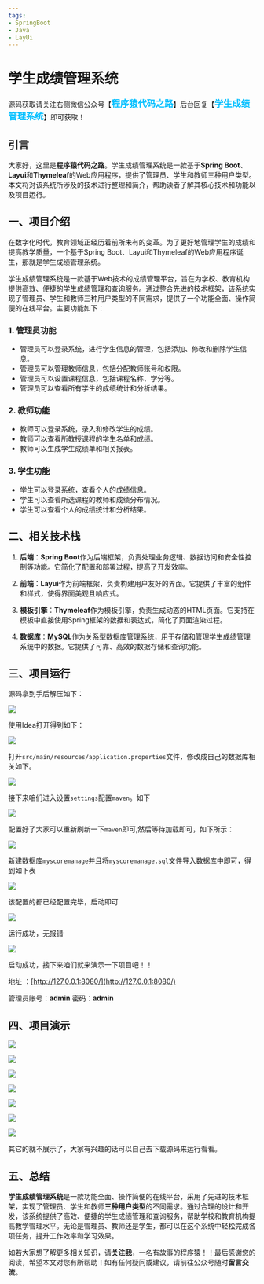 ```yaml
---
tags:
- SpringBoot
- Java
- LayUi
---
```




# 学生成绩管理系统


源码获取请关注右侧微信公众号【<span style="font-weight: bold;text-align:left;font-size: 18px;color:#00bfff">程序猿代码之路</span>】后台回复【<span style="font-weight: bold;text-align:left;font-size: 18px;color:#00bfff">学生成绩管理系统</span>】即可获取！

## 引言

大家好，这里是**程序猿代码之路**。学生成绩管理系统是一款基于**Spring Boot**、**Layui**和**Thymeleaf**的Web应用程序，提供了管理员、学生和教师三种用户类型。本文将对该系统所涉及的技术进行整理和简介，帮助读者了解其核心技术和功能以及项目运行。

## 一、项目介绍

在数字化时代，教育领域正经历着前所未有的变革。为了更好地管理学生的成绩和提高教学质量，一个基于Spring Boot、Layui和Thymeleaf的Web应用程序诞生，那就是学生成绩管理系统。

学生成绩管理系统是一款基于Web技术的成绩管理平台，旨在为学校、教育机构提供高效、便捷的学生成绩管理和查询服务。通过整合先进的技术框架，该系统实现了管理员、学生和教师三种用户类型的不同需求，提供了一个功能全面、操作简便的在线平台。主要功能如下：

### 1. 管理员功能
- 管理员可以登录系统，进行学生信息的管理，包括添加、修改和删除学生信息。
- 管理员可以管理教师信息，包括分配教师账号和权限。
- 管理员可以设置课程信息，包括课程名称、学分等。
- 管理员可以查看所有学生的成绩统计和分析结果。

### 2. 教师功能
- 教师可以登录系统，录入和修改学生的成绩。
- 教师可以查看所教授课程的学生名单和成绩。
- 教师可以生成学生成绩单和相关报表。

### 3. 学生功能
- 学生可以登录系统，查看个人的成绩信息。
- 学生可以查看所选课程的教师和成绩分布情况。
- 学生可以查看个人的成绩统计和分析结果。

## 二、相关技术栈
1. **后端**：**Spring Boot**作为后端框架，负责处理业务逻辑、数据访问和安全性控制等功能。它简化了配置和部署过程，提高了开发效率。

2. **前端**：**Layui**作为前端框架，负责构建用户友好的界面。它提供了丰富的组件和样式，使得界面美观且响应式。

3. **模板引擎**：**Thymeleaf**作为模板引擎，负责生成动态的HTML页面。它支持在模板中直接使用Spring框架的数据和表达式，简化了页面渲染过程。

4. **数据库**：**MySQL**作为关系型数据库管理系统，用于存储和管理学生成绩管理系统中的数据。它提供了可靠、高效的数据存储和查询功能。

## 三、项目运行

源码拿到手后解压如下：

![](https://files.mdnice.com/user/64619/e32f3dfa-3d87-48ec-995b-f1352f84c16b.png)

使用Idea打开得到如下：

![](https://files.mdnice.com/user/64619/a6bc84e1-2810-425e-85ff-f347665992a3.png)

打开`src/main/resources/application.properties`文件，修改成自己的数据库相关如下。

![](https://files.mdnice.com/user/64619/075749e2-03f2-491c-8439-3c398ca061ea.png)

接下来咱们进入设置`settings`配置`maven`。如下

![](https://files.mdnice.com/user/64619/ca6a3c89-709b-4ccc-b730-e2a9a75037be.png)

配置好了大家可以重新刷新一下`maven`即可,然后等待加载即可，如下所示：

![](https://files.mdnice.com/user/64619/9aaf98bc-885a-4b35-9666-641158b3dfde.png)

新建数据库`myscoremanage`并且将`myscoremanage.sql`文件导入数据库中即可，得到如下表

![](https://files.mdnice.com/user/64619/1c9b115f-dfde-46e2-aacb-31d2c5ea5a50.png)

该配置的都已经配置完毕，启动即可

![](https://files.mdnice.com/user/64619/b33b616f-4070-4d9c-a4f0-1c56e47e9259.png)

运行成功，无报错

![](https://files.mdnice.com/user/64619/37bcc4a9-a501-4af0-bc28-a5f6fd0e8e1a.png)

启动成功，接下来咱们就来演示一下项目吧！！

地址 ：[http://127.0.0.1:8080/](http://127.0.0.1:8080/)

管理员账号：**admin**    密码：**admin**

## 四、项目演示

![](https://files.mdnice.com/user/64619/0c9408a2-ed24-44fe-b6b8-71458f1d60cc.png)

![](https://files.mdnice.com/user/64619/6e29c989-2a07-4b97-b419-c383016e7919.png)

![](https://files.mdnice.com/user/64619/9931f337-e064-4618-aff6-fb2afee14888.png)

![](https://files.mdnice.com/user/64619/4fd91754-d563-479f-8f27-dfc9c2b565da.png)

![](https://files.mdnice.com/user/64619/dcd3a5cd-9609-472b-94bf-852e4053f466.png)

![](https://files.mdnice.com/user/64619/b93d120c-8910-446c-883e-cb393931b594.png)

![](https://files.mdnice.com/user/64619/5fa7f294-22e9-4108-8d7b-ff97a131dbed.png)

其它的就不展示了，大家有兴趣的话可以自己去下载源码来运行看看。

## 五、总结

**学生成绩管理系统**是一款功能全面、操作简便的在线平台，采用了先进的技术框架，实现了管理员、学生和教师**三种用户类型**的不同需求。通过合理的设计和开发，该系统提供了高效、便捷的学生成绩管理和查询服务，帮助学校和教育机构提高教学管理水平。无论是管理员、教师还是学生，都可以在这个系统中轻松完成各项任务，提升工作效率和学习效果。

如若大家想了解更多相关知识，请**关注我**，一名有故事的程序猿！！最后感谢您的阅读，希望本文对您有所帮助！如有任何疑问或建议，请前往公众号随时**留言交流**。
